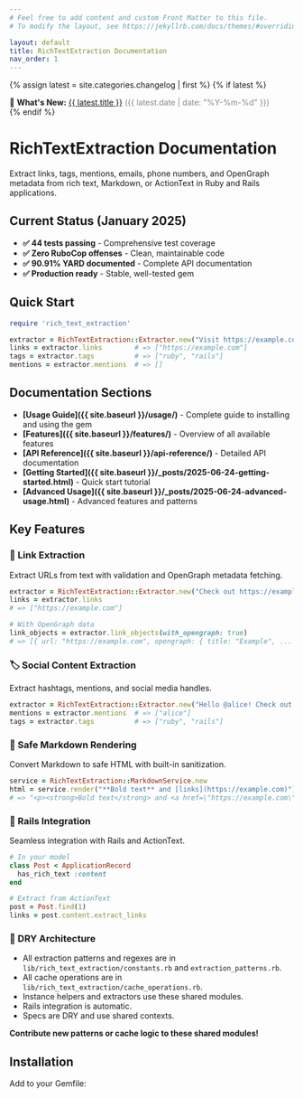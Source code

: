 ```yaml
---
# Feel free to add content and custom Front Matter to this file.
# To modify the layout, see https://jekyllrb.com/docs/themes/#overriding-theme-defaults

layout: default
title: RichTextExtraction Documentation
nav_order: 1
---
```


{% assign latest = site.categories.changelog | first %}
{% if latest %}
<div class="whats-new-banner">
  🚀 <strong>What's New:</strong>
  <a href="{{ latest.url }}">{{ latest.title }}</a>
  <span style="color: #888;">({{ latest.date | date: "%Y-%m-%d" }})</span>
</div>
{% endif %}

# RichTextExtraction Documentation

Extract links, tags, mentions, emails, phone numbers, and OpenGraph metadata from rich text, Markdown, or ActionText in Ruby and Rails applications.

## Current Status (January 2025)

- **✅ 44 tests passing** - Comprehensive test coverage
- **✅ Zero RuboCop offenses** - Clean, maintainable code
- **✅ 90.91% YARD documented** - Complete API documentation
- **✅ Production ready** - Stable, well-tested gem

## Quick Start

```ruby
require 'rich_text_extraction'

extractor = RichTextExtraction::Extractor.new("Visit https://example.com and check out #ruby #rails!")
links = extractor.links        # => ["https://example.com"]
tags = extractor.tags          # => ["ruby", "rails"]
mentions = extractor.mentions  # => []
```

## Documentation Sections

- **[Usage Guide]({{ site.baseurl }}/usage/)** - Complete guide to installing and using the gem
- **[Features]({{ site.baseurl }}/features/)** - Overview of all available features
- **[API Reference]({{ site.baseurl }}/api-reference/)** - Detailed API documentation
- **[Getting Started]({{ site.baseurl }}/_posts/2025-06-24-getting-started.html)** - Quick start tutorial
- **[Advanced Usage]({{ site.baseurl }}/_posts/2025-06-24-advanced-usage.html)** - Advanced features and patterns

## Key Features

### 🔗 Link Extraction
Extract URLs from text with validation and OpenGraph metadata fetching.

```ruby
extractor = RichTextExtraction::Extractor.new("Check out https://example.com")
links = extractor.links
# => ["https://example.com"]

# With OpenGraph data
link_objects = extractor.link_objects(with_opengraph: true)
# => [{ url: "https://example.com", opengraph: { title: "Example", ... } }]
```

### 🏷️ Social Content Extraction
Extract hashtags, mentions, and social media handles.

```ruby
extractor = RichTextExtraction::Extractor.new("Hello @alice! Check out #ruby #rails")
mentions = extractor.mentions  # => ["alice"]
tags = extractor.tags          # => ["ruby", "rails"]
```

### 📝 Safe Markdown Rendering
Convert Markdown to safe HTML with built-in sanitization.

```ruby
service = RichTextExtraction::MarkdownService.new
html = service.render("**Bold text** and [links](https://example.com)")
# => "<p><strong>Bold text</strong> and <a href=\"https://example.com\" target=\"_blank\" rel=\"noopener noreferrer\">links</a></p>"
```

### 🚀 Rails Integration
Seamless integration with Rails and ActionText.

```ruby
# In your model
class Post < ApplicationRecord
  has_rich_text :content
end

# Extract from ActionText
post = Post.find(1)
links = post.content.extract_links
```

### 🧩 DRY Architecture

- All extraction patterns and regexes are in `lib/rich_text_extraction/constants.rb` and `extraction_patterns.rb`.
- All cache operations are in `lib/rich_text_extraction/cache_operations.rb`.
- Instance helpers and extractors use these shared modules.
- Rails integration is automatic.
- Specs are DRY and use shared contexts.

**Contribute new patterns or cache logic to these shared modules!**

## Installation

Add to your Gemfile:

```